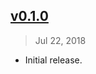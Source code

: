 ## [v0.1.0]
> Jul 22, 2018

- Initial release.

[v0.1.0]: https://github.com/rstacruz/atom-project-switcher/tree/v0.1.0
